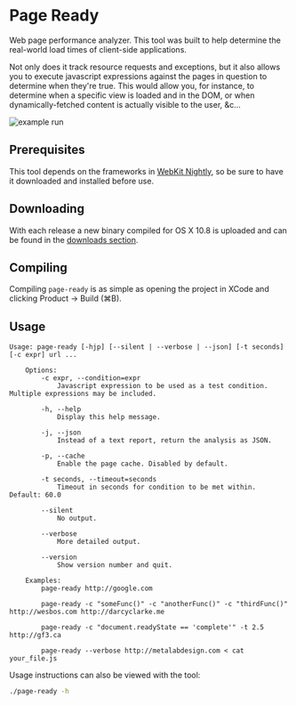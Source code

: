 Page Ready
==========

Web page performance analyzer. This tool was built to help determine the
real-world load times of client-side applications.

Not only does it track resource requests and exceptions, but it also allows you
to execute javascript expressions against the pages in question to determine
when they're true. This would allow you, for instance, to determine when
a specific view is loaded and in the DOM, or when dynamically-fetched content
is actually visible to the user, &c…

![example run](http://f.cl.ly/items/1X3r470U2D0K080P453J/page_ready.PNG)


Prerequisites
-------------

This tool depends on the frameworks in [WebKit
Nightly](http://nightly.webkit.org), so be sure to have it downloaded and
installed before use.


Downloading
-----------

With each release a new binary compiled for OS X 10.8 is uploaded and can be
found in the [downloads section](https://github.com/metalabdesign/page-ready/downloads).


Compiling
---------

Compiling `page-ready` is as simple as opening the project in XCode and
clicking Product → Build (⌘B).


Usage
-----

```
Usage: page-ready [-hjp] [--silent | --verbose | --json] [-t seconds] [-c expr] url ...

    Options:
        -c expr, --condition=expr
            Javascript expression to be used as a test condition. Multiple expressions may be included.

        -h, --help
            Display this help message.

        -j, --json
            Instead of a text report, return the analysis as JSON.

        -p, --cache
            Enable the page cache. Disabled by default.

        -t seconds, --timeout=seconds
            Timeout in seconds for condition to be met within. Default: 60.0

        --silent
            No output.

        --verbose
            More detailed output.

        --version
            Show version number and quit.

    Examples:
        page-ready http://google.com

        page-ready -c "someFunc()" -c "anotherFunc()" -c "thirdFunc()" http://wesbos.com http://darcyclarke.me

        page-ready -c "document.readyState == 'complete'" -t 2.5 http://gf3.ca

        page-ready --verbose http://metalabdesign.com < cat your_file.js
```

Usage instructions can also be viewed with the tool:

```sh
./page-ready -h
```
